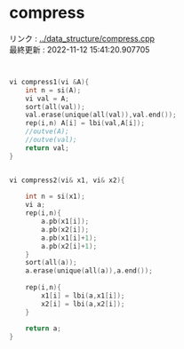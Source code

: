 # compress
リンク : [../data_structure/compress.cpp](../data_structure/compress.cpp)    
最終更新 : 2022-11-12 15:41:20.907705

```cpp


vi compress1(vi &A){
    int n = si(A);
    vi val = A;
    sort(all(val));
    val.erase(unique(all(val)),val.end());
    rep(i,n) A[i] = lbi(val,A[i]);
    //outve(A);
    //outve(val);
    return val;
}


vi compress2(vi& x1, vi& x2){
    
    int n = si(x1);
    vi a;
    rep(i,n){
        a.pb(x1[i]);
        a.pb(x2[i]);
        a.pb(x1[i]+1);
        a.pb(x2[i]+1);
    }
    sort(all(a));
    a.erase(unique(all(a)),a.end());
    
    rep(i,n){
        x1[i] = lbi(a,x1[i]);
        x2[i] = lbi(a,x2[i]);
    }
    
    return a;
}

```